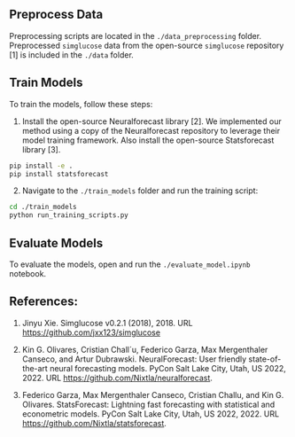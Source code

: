 ## Preprocess Data
Preprocessing scripts are located in the `./data_preprocessing` folder. Preprocessed `simglucose` data from the open-source `simglucose` repository [1] is included in the `./data` folder.


## Train Models

To train the models, follow these steps:

1. Install the open-source Neuralforecast library [2]. We implemented our method using a copy of the Neuralforecast repository to leverage their model training framework. Also install the open-source Statsforecast library [3].

```bash
pip install -e .
pip install statsforecast
```



2. Navigate to the `./train_models` folder and run the training script:

```bash
cd ./train_models
python run_training_scripts.py
```

## Evaluate Models
To evaluate the models, open and run the `./evaluate_model.ipynb` notebook.


## References:
1. Jinyu Xie. Simglucose v0.2.1 (2018), 2018. URL https://github.com/jxx123/simglucose

2. Kin G. Olivares, Cristian Chall´u, Federico Garza, Max Mergenthaler Canseco, and Artur Dubrawski. NeuralForecast: User friendly state-of-the-art neural forecasting models. PyCon Salt Lake City, Utah, US 2022, 2022. URL https://github.com/Nixtla/neuralforecast.

3. Federico Garza, Max Mergenthaler Canseco, Cristian Challu, and Kin G. Olivares. StatsForecast: Lightning fast forecasting with statistical and econometric models. PyCon Salt Lake City, Utah, US 2022, 2022. URL https://github.com/Nixtla/statsforecast. 
